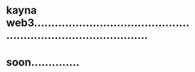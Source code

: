 # kayna web3......................................................................................
# soon..............
